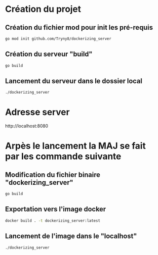 # Création du projet

## Création du fichier mod pour init les pré-requis
```sh
go mod init github.com/Tryny8/dockerizing_server
```

## Création du serveur "build"
```sh
go build
```

## Lancement du serveur dans le dossier local
```sh
./dockerizing_server
```

# Adresse server
http://localhost:8080

# Arpès le lancement la MAJ se fait par les commande suivante

## Modification du fichier binaire "dockerizing_server"
```sh
go build
```
## Exportation vers l'image docker
```sh
docker build . -t dockerizing_server:latest
```
## Lancement de l'image dans le "localhost"
```sh
./dockerizing_server
```